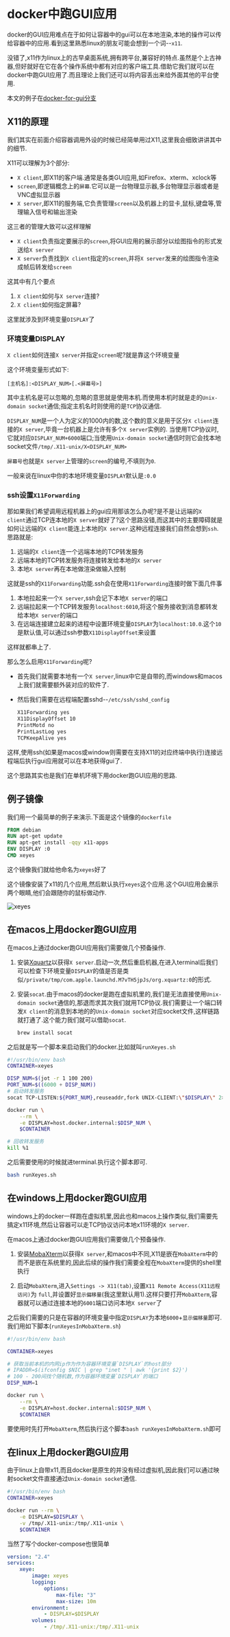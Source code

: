 # docker中跑GUI应用

docker的GUI应用难点在于如何让容器中的gui可以在本地渲染,本地的操作可以传给容器中的应用.看到这里熟悉linux的朋友可能会想到一个词--`x11`.

没错了,x11作为linux上的古早桌面系统,拥有跨平台,兼容好的特点.虽然是个上古神器,但好就好在它在各个操作系统中都有对应的客户端工具.借助它我们就可以在docker中跑GUI应用了.而且理论上我们还可以将内容丢出来给外面其他的平台使用.

本文的例子在[docker-for-gui分支](https://github.com/hsz1273327/TutorialForDocker/tree/docker-for-gui)

## X11的原理

我们其实在前面介绍容器调用外设的时候已经简单用过X11,这里我会细致讲讲其中的细节.

X11可以理解为3个部分:

+ `X client`,即X11的客户端.通常是各类GUI应用,如Firefox、xterm、xclock等
+ `screen`,即逻辑概念上的`屏幕`.它可以是一台物理显示器,多台物理显示器或者是VNC虚拟显示器
+ `X server`,即X11的服务端,它负责管理`screen`以及机器上的显卡,鼠标,键盘等,管理输入信号和输出渲染

这三者的管理大致可以这样理解

+ `X client`负责指定要展示的`screen`,将GUI应用的展示部分以绘图指令的形式发送给`X server`
+ `X server`负责找到`X client`指定的`screen`,并将`X server`发来的绘图指令渲染成帧后转发给`screen`

这其中有几个要点

1. `X client`如何与`X server`连接?
2. `X client`如何指定屏幕?

这里就涉及到环境变量`DISPLAY`了

### 环境变量DISPLAY

`X client`如何连接`X server`并指定`screen`呢?就是靠这个环境变量

这个环境变量形式如下:

`[主机名]:<DISPLAY_NUM>[.<屏幕号>]`

其中主机名是可以忽略的,忽略的意思就是使用本机.而使用本机时就是走的`Unix-domain socket`通信;指定主机名时则使用的是`TCP`协议通信.

`DISPLAY_NUM`是一个人为定义的1000内的数,这个数的意义是用于区分`X client`连接的`X server`,毕竟一台机器上是允许有多个`X server`实例的.
当使用TCP协议时,它就对应`DISPLAY_NUM+6000`端口;当使用`Unix-domain socket`通信时则它会找本地socket文件`/tmp/.X11-unix/X<DISPLAY_NUM>`

`屏幕号`也就是`X server`上管理的`screen`的编号,不填则为`0`.

一般来说在linux中你的本地环境变量`DISPLAY`默认是`:0.0`

### ssh设置`X11Forwarding`

那如果我们希望调用远程机器上的gui应用那该怎么办呢?是不是让远端的`X client`通过TCP连本地的`X server`就好了?这个思路没错,而这其中的主要障碍就是如何让远端的`X client`能连上本地的`X server`.这种远程连接我们自然会想到`ssh`.思路就是:

1. 远端的`X client`连一个远端本地的TCP转发服务
2. 远端本地的TCP转发服务将连接转发给本地的`X server`
3. 本地`X server`再在本地做渲染做输入控制

这就是ssh的`X11Forwarding`功能.ssh会在使用`X11Forwarding`连接时做下面几件事

1. 本地拉起来一个`X server`,ssh会记下本地`X server`的端口
2. 远端拉起来一个TCP转发服务`localhost:6010`,将这个服务接收到消息都转发给本地`X server`的端口
3. 在远端连接建立起来的进程中设置环境变量`DISPLAY`为`localhost:10.0`.这个`10`是默认值,可以通过ssh参数`X11DisplayOffset`来设置

这样就都串上了.

那么怎么启用`X11Forwarding`呢?

+ 首先我们就需要本地有一个`X server`,linux中它是自带的,而windows和macos上我们就需要额外装对应的软件了.
+ 然后我们需要在远程端配置sshd--`/etc/ssh/sshd_config`

    ```txt
    X11Forwarding yes
    X11DisplayOffset 10
    PrintMotd no
    PrintLastLog yes
    TCPKeepAlive yes
    ```

这样,使用ssh(如果是macos或window则需要在支持X11的对应终端中执行)连接远程端后执行gui应用就可以在本地获得gui了.

这个思路其实也是我们在单机环境下用docker跑GUI应用的思路.

## 例子镜像

我们用一个最简单的例子来演示.下面是这个镜像的`dockerfile`

```dockerfile
FROM debian
RUN apt-get update
RUN apt-get install -qqy x11-apps
ENV DISPLAY :0
CMD xeyes
```

这个镜像我们就给他命名为`xeyes`好了

这个镜像安装了x11的几个应用,然后默认执行`xeyes`这个应用.这个GUI应用会展示两个眼睛,他们会跟随你的鼠标做动作.

![xeyes](../IMGS/docker-for-gui/xeyes.png)

## 在macos上用docker跑GUI应用

在macos上通过docker跑GUI应用我们需要做几个预备操作.

1. 安装[Xquartz](https://www.xquartz.org/)以获得`X server`.启动一次,然后重启机器,在进入terminal后我们可以检查下环境变量`DISPLAY`的值是否是类似`/private/tmp/com.apple.launchd.M7vTH5jpJs/org.xquartz:0`的形式.

2. 安装`socat`.由于macos的docker是跑在虚拟机里的,我们是无法直接使用`Unix-domain socket`通信的,那退而求其次我们就用TCP协议.我们需要让一个端口转发`X client`的消息到本地的的`Unix-domain socket`对应socket文件,这样链路就打通了.这个能力我们就可以借助`socat`.

    ```bash
    brew install socat
    ```

之后就是写一个脚本来启动我们的docker.比如就叫`runXeyes.sh`

```bash
#!/usr/bin/env bash
CONTAINER=xeyes

DISP_NUM=$(jot -r 1 100 200)  
PORT_NUM=$((6000 + DISP_NUM)) 
# 启动转发服务
socat TCP-LISTEN:${PORT_NUM},reuseaddr,fork UNIX-CLIENT:\"$DISPLAY\" 2>&1 > /dev/null &

docker run \
    --rm \
    -e DISPLAY=host.docker.internal:$DISP_NUM \
    $CONTAINER

# 回收转发服务
kill %1
```

之后需要使用的时候就进terminal.执行这个脚本即可.

```bash
bash runXeyes.sh
```

## 在windows上用docker跑GUI应用

windows上的docker一样跑在虚拟机里,因此也和macos上操作类似,我们需要先搞定x11环境,然后让容器可以走TCP协议访问本地x11环境的`X server`.

在macos上通过docker跑GUI应用我们需要做几个预备操作.

1. 安装[MobaXterm](https://mobaxterm.mobatek.net/)以获得`X server`,和macos中不同,X11是嵌在`MobaXterm`中的而不是嵌在系统里的,因此后续的操作我们需要全程在`MobaXterm`提供的shell里执行

2. 启动`MobaXterm`,进入`Settings -> X11(tab)`,设置`X11 Remote Access(X11远程访问)`为 `full`,并设置好`显示偏移量`(我这里默认用1).这样只要打开`MobaXterm`,容器就可以通过连接本地的`6001`端口访问本地`X server`了

之后我们需要的只是在容器的环境变量中指定`DISPLAY`为本地`6000`+`显示偏移量`即可.我们用如下脚本(`runXeyesInMobaXterm.sh`)

```bash
#!/usr/bin/env bash

CONTAINER=xeyes

# 获取当前本机的内网ip作为作为容器环境变量`DISPLAY`的host部分
# IPADDR=$(ifconfig $NIC | grep "inet " | awk '{print $2}')
# 100 - 200间找个随机数,作为容器环境变量`DISPLAY`的端口
DISP_NUM=1

docker run \
    --rm \
    -e DISPLAY=host.docker.internal:$DISP_NUM \
    $CONTAINER
```

要使用时先打开`MobaXterm`,然后执行这个脚本`bash runXeyesInMobaXterm.sh`即可

## 在linux上用docker跑GUI应用

由于linux上自带x11,而且docker是原生的并没有经过虚拟机,因此我们可以通过映射socket文件直接通过`Unix-domain socket`通信.

```bash
#!/usr/bin/env bash
CONTAINER=xeyes

docker run --rm \
    -e DISPLAY=$DISPLAY \
    -v /tmp/.X11-unix:/tmp/.X11-unix \
    $CONTAINER
```

当然了写个docker-compose也很简单

```yml
version: "2.4"
services:
    xeye:
        image: xeyes
        logging:
            options:
                max-file: "3"
                max-size: 10m
        environment:
            - DISPLAY=$DISPLAY
        volumes:
            - /tmp/.X11-unix:/tmp/.X11-unix     
```